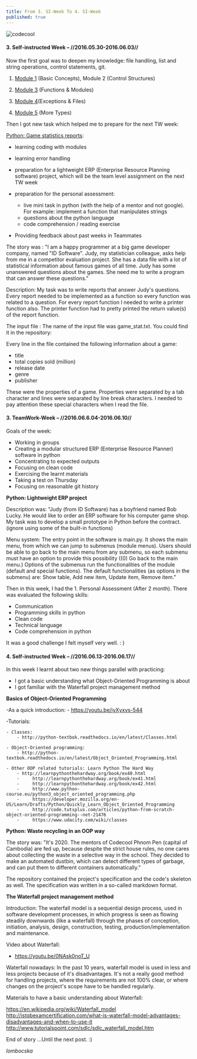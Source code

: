 ```yaml
---
title: From 3. SI-Week To 4. SI-Week
published: true
---
```


![codecool](/blog/img/img_posts/codecool_4-6.png "codecool")


#### 3. Self-instructed Week  – //2016.05.30-2016.06.03//



Now the first goal was to deepen my knowledge: file handling, list and string operations, control statements, git.

1. [Module 1](http://www.sololearn.com/Course/Python/) (Basic Concepts), Module 2 (Control Structures) 

2. [Module 3](http://www.sololearn.com/Course/Python/) (Functions & Modules)

3. [Module 4](http://python-textbok.readthedocs.io/en/1.0/Errors_and_Exceptions.html)(Exceptions & Files)

4. [Module 5](http://www.sololearn.com/Course/Python/) (More Types)




Then I got new task which helped me to prepare for the next TW week:


[Python: Game statistics reports](https://github.com/CodecoolBP20161/python-game-statistics-3rd-si-lombocska):

- learning coding with modules
- learning error handling
- preparation for a lightweight ERP (Enterprise Resource Planning software) project, which will be the team level assignment on the next TW week 
- preparation for the personal assessment:

	- live mini task in python (with the help of a mentor and not google). For example: implement a function that manipulates strings
	- questions about the python language
	- code comprehension / reading exercise
 
- Providing feedback about past weeks in Teammates

 
The story was : "I am a happy programmer at a big game developer company, named "ID Software". Judy, my statistician colleague, asks help from me in a competitor evaluation project. She has a data file with a lot of statistical information about famous games of all time. Judy has some unanswered questions about the games. She need me to write a program that can answer these questions."

Description: My task was to write reports that answer Judy's questions. Every report needed to be implemented as a function so every function was related to a question. For every report function I needed to write a printer function also. The printer function had to pretty printed the return value(s) of the report function.

The input file : The name of the input file was game_stat.txt. You could find it in the repository:


Every line in the file contained the following information about a game:

- title
- total copies sold (million)
- release date
- genre
- publisher


These were the properties of a game. Properties were separated by a tab character and lines were separated by line break characters. I needed to pay attention these special characters when I read the file.

 
#### 3. TeamWork-Week  –  //2016.06.6.04-2016.06.10//



Goals of the week:

- Working in groups
- Creating a modular structured ERP (Enterprise Resource Planner) software in python
- Concentrating to expected outputs
- Focusing on clean code
- Exercising the learnt materials
- Taking a test on Thursday
- Focusing on reasonable git history



**Python: Lightweight ERP project**

Description was: "Judy (from ID Software) has a boyfriend named Bob Lucky. He would like to order an ERP software for his computer game shop. My task was to develop a small prototype in Python before the contract. (ignore using some of the built-in functions)

Menu system: The entry point in the software is main.py. It shows the main menu, from which we can jump to submenus (module menus). Users should be able to go back to the main menu from any submenu, so each submenu must have an option to provide this possibility ((0) Go back to the main menu.)
Options of the submenus run the functionalities of the module (default and special functions).
The default functionalities (as options in the submenu) are: Show table, Add new item, Update item, Remove item."


Then in this week, I had the 1. Personal Assessment (After 2 month). There was evaluated the following skills:

- Communication
- Programming skills in python
- Clean code
- Technical language
- Code comprehension in python


It was a good challenge I felt myself very well. : )


#### 4. Self-instructed Week  – //2016.06.13-2016.06.17//




In this week I learnt about two new things parallel with practicing:

- I got a basic understanding what Object-Oriented Programming is about
- I got familiar with the Waterfall project management method


**Basics of Object-Oriented Programming**


-As a quick introduction:
	- https://youtu.be/iyXyxvs-544

-Tutorials:

    - Classes:
    	- http://python-textbok.readthedocs.io/en/latest/Classes.html

    - Object-Oriented programming:
    	- http://python-textbok.readthedocs.io/en/latest/Object_Oriented_Programming.html

    - Other OOP related tutorials: Learn Python The Hard Way
		- http://learnpythonthehardway.org/book/ex40.html
		-     http://learnpythonthehardway.org/book/ex41.html
        -     http://learnpythonthehardway.org/book/ex42.html
        -     http://www.python-course.eu/python3_object_oriented_programming.php
        -     https://developer.mozilla.org/en-US/Learn/Drafts/Python/Quickly_Learn_Object_Oriented_Programming
        -     http://code.tutsplus.com/articles/python-from-scratch-object-oriented-programming--net-21476
        -     https://www.udacity.com/wiki/classes



**Python: Waste recycling in an OOP way**

The story was: "It's 2020. The mentors of Codecool Phnom Pen (capital of Cambodia) are fed up, because despite the strict house rules, no one cares about collecting the waste in a selective way in the school. They decided to make an automated dustbin, which can detect different types of garbage, and can put them to different containers automatically."

The repository contained the project's specification and the code's skeleton as well. The specification was written in a so-called markdown format.


**The Waterfall project management method**

Introduction: The waterfall model is a sequential design process, used in software development processes, in which progress is seen as flowing steadily downwards (like a waterfall) through the phases of conception, initiation, analysis, design, construction, testing, production/implementation and maintenance.

Video about Waterfall:

- https://youtu.be/0NAsk0noT_U

Waterfall nowadays: In the past 10 years, waterfall model is used in less and less projects because of it's disadvantages. It's not a really good method for handling projects, where the requirements are not 100% clear, or where changes on the project's scope have to be handled regularly.

Materials to have a basic understanding about Waterfall:

https://en.wikipedia.org/wiki/Waterfall_model
http://istqbexamcertification.com/what-is-waterfall-model-advantages-disadvantages-and-when-to-use-it
http://www.tutorialspoint.com/sdlc/sdlc_waterfall_model.htm




End of story ...Until the next post. :)


_lombocska_
